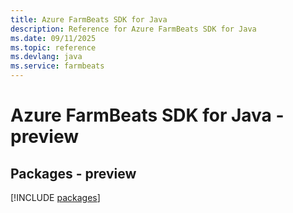 ```yaml
---
title: Azure FarmBeats SDK for Java
description: Reference for Azure FarmBeats SDK for Java
ms.date: 09/11/2025
ms.topic: reference
ms.devlang: java
ms.service: farmbeats
---
```

# Azure FarmBeats SDK for Java - preview
## Packages - preview
[!INCLUDE [packages](farmbeats-index.md)]